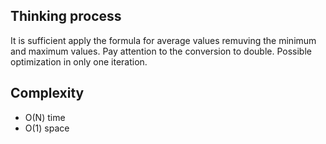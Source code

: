 ## Thinking process

It is sufficient apply the formula for average values remuving the minimum and maximum values. 
Pay attention to the conversion to double.
Possible optimization in only one iteration.

## Complexity

* O(N) time
* O(1) space
